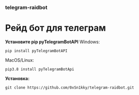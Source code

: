 ### telegram-raidbot
# Рейд бот для телеграм

**Установите pip pyTelegramBotAPI**
Windows:
```
pip install pyTelegramBotAPI
```
MacOS/Linux:
```
pip3.8 install pyTelegramBotApi
```

**Установка:**
```
git clone https://github.com/0xSn1kky/telegram-raidbot.git
```
